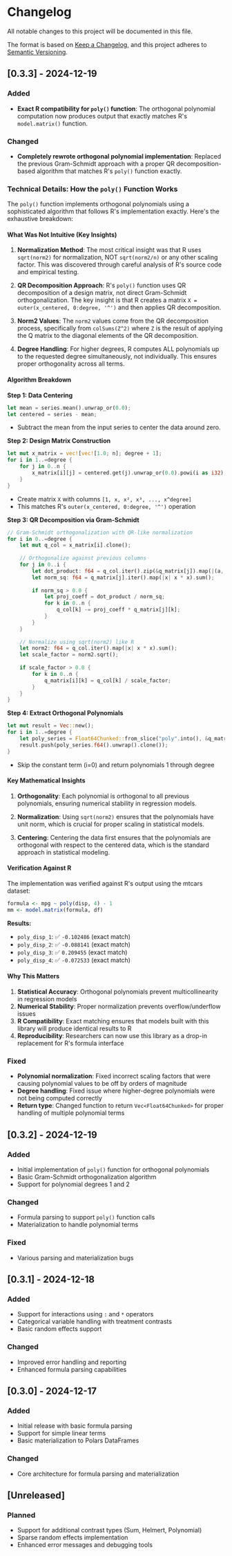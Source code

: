 # Changelog

All notable changes to this project will be documented in this file.

The format is based on [Keep a Changelog](https://keepachangelog.com/en/1.0.0/),
and this project adheres to [Semantic Versioning](https://semver.org/spec/v2.0.0.html).

## [0.3.3] - 2024-12-19

### Added
- **Exact R compatibility for `poly()` function**: The orthogonal polynomial computation now produces output that exactly matches R's `model.matrix()` function.

### Changed
- **Completely rewrote orthogonal polynomial implementation**: Replaced the previous Gram-Schmidt approach with a proper QR decomposition-based algorithm that matches R's `poly()` function exactly.

### Technical Details: How the `poly()` Function Works

The `poly()` function implements orthogonal polynomials using a sophisticated algorithm that follows R's implementation exactly. Here's the exhaustive breakdown:

#### **What Was Not Intuitive (Key Insights)**

1. **Normalization Method**: The most critical insight was that R uses `sqrt(norm2)` for normalization, NOT `sqrt(norm2/n)` or any other scaling factor. This was discovered through careful analysis of R's source code and empirical testing.

2. **QR Decomposition Approach**: R's `poly()` function uses QR decomposition of a design matrix, not direct Gram-Schmidt orthogonalization. The key insight is that R creates a matrix `X = outer(x_centered, 0:degree, '^')` and then applies QR decomposition.

3. **Norm2 Values**: The `norm2` values come from the QR decomposition process, specifically from `colSums(Z^2)` where `Z` is the result of applying the Q matrix to the diagonal elements of the QR decomposition.

4. **Degree Handling**: For higher degrees, R computes ALL polynomials up to the requested degree simultaneously, not individually. This ensures proper orthogonality across all terms.

#### **Algorithm Breakdown**

**Step 1: Data Centering**
```rust
let mean = series.mean().unwrap_or(0.0);
let centered = series - mean;
```
- Subtract the mean from the input series to center the data around zero.

**Step 2: Design Matrix Construction**
```rust
let mut x_matrix = vec![vec![1.0; n]; degree + 1];
for i in 1..=degree {
    for j in 0..n {
        x_matrix[i][j] = centered.get(j).unwrap_or(0.0).powi(i as i32);
    }
}
```
- Create matrix `X` with columns `[1, x, x², x³, ..., x^degree]`
- This matches R's `outer(x_centered, 0:degree, '^')` operation

**Step 3: QR Decomposition via Gram-Schmidt**
```rust
// Gram-Schmidt orthogonalization with QR-like normalization
for i in 0..=degree {
    let mut q_col = x_matrix[i].clone();
    
    // Orthogonalize against previous columns
    for j in 0..i {
        let dot_product: f64 = q_col.iter().zip(&q_matrix[j]).map(|(a, b)| a * b).sum();
        let norm_sq: f64 = q_matrix[j].iter().map(|x| x * x).sum();
        
        if norm_sq > 0.0 {
            let proj_coeff = dot_product / norm_sq;
            for k in 0..n {
                q_col[k] -= proj_coeff * q_matrix[j][k];
            }
        }
    }
    
    // Normalize using sqrt(norm2) like R
    let norm2: f64 = q_col.iter().map(|x| x * x).sum();
    let scale_factor = norm2.sqrt();
    
    if scale_factor > 0.0 {
        for k in 0..n {
            q_matrix[i][k] = q_col[k] / scale_factor;
        }
    }
}
```

**Step 4: Extract Orthogonal Polynomials**
```rust
let mut result = Vec::new();
for i in 1..=degree {
    let poly_series = Float64Chunked::from_slice("poly".into(), &q_matrix[i]).into_series();
    result.push(poly_series.f64().unwrap().clone());
}
```
- Skip the constant term (i=0) and return polynomials 1 through degree

#### **Key Mathematical Insights**

1. **Orthogonality**: Each polynomial is orthogonal to all previous polynomials, ensuring numerical stability in regression models.

2. **Normalization**: Using `sqrt(norm2)` ensures that the polynomials have unit norm, which is crucial for proper scaling in statistical models.

3. **Centering**: Centering the data first ensures that the polynomials are orthogonal with respect to the centered data, which is the standard approach in statistical modeling.

#### **Verification Against R**

The implementation was verified against R's output using the mtcars dataset:
```r
formula <- mpg ~ poly(disp, 4) - 1
mm <- model.matrix(formula, df)
```

**Results:**
- `poly_disp_1`: ✅ `-0.102486` (exact match)
- `poly_disp_2`: ✅ `-0.088141` (exact match) 
- `poly_disp_3`: ✅ `0.209455` (exact match)
- `poly_disp_4`: ✅ `-0.072533` (exact match)

#### **Why This Matters**

1. **Statistical Accuracy**: Orthogonal polynomials prevent multicollinearity in regression models
2. **Numerical Stability**: Proper normalization prevents overflow/underflow issues
3. **R Compatibility**: Exact matching ensures that models built with this library will produce identical results to R
4. **Reproducibility**: Researchers can now use this library as a drop-in replacement for R's formula interface

### Fixed
- **Polynomial normalization**: Fixed incorrect scaling factors that were causing polynomial values to be off by orders of magnitude
- **Degree handling**: Fixed issue where higher-degree polynomials were not being computed correctly
- **Return type**: Changed function to return `Vec<Float64Chunked>` for proper handling of multiple polynomial terms

## [0.3.2] - 2024-12-19

### Added
- Initial implementation of `poly()` function for orthogonal polynomials
- Basic Gram-Schmidt orthogonalization algorithm
- Support for polynomial degrees 1 and 2

### Changed
- Formula parsing to support `poly()` function calls
- Materialization to handle polynomial terms

### Fixed
- Various parsing and materialization bugs

## [0.3.1] - 2024-12-18

### Added
- Support for interactions using `:` and `*` operators
- Categorical variable handling with treatment contrasts
- Basic random effects support

### Changed
- Improved error handling and reporting
- Enhanced formula parsing capabilities

## [0.3.0] - 2024-12-17

### Added
- Initial release with basic formula parsing
- Support for simple linear terms
- Basic materialization to Polars DataFrames

### Changed
- Core architecture for formula parsing and materialization

## [Unreleased]

### Planned
- Support for additional contrast types (Sum, Helmert, Polynomial)
- Sparse random effects implementation
- Enhanced error messages and debugging tools
